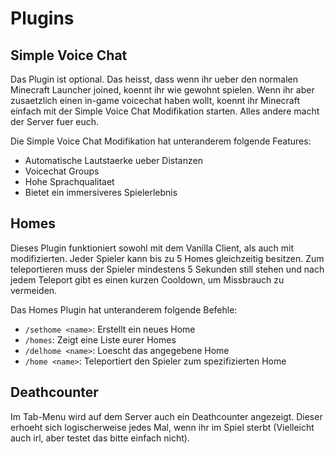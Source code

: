 # Plugins
## Simple Voice Chat
Das Plugin ist optional. Das heisst, dass wenn ihr ueber den normalen Minecraft Launcher joined, koennt ihr wie gewohnt spielen. Wenn ihr aber zusaetzlich einen in-game voicechat haben wollt, koennt ihr Minecraft einfach mit der Simple Voice Chat Modifikation starten. Alles andere macht der Server fuer euch.

Die Simple Voice Chat Modifikation hat unteranderem folgende Features:
- Automatische Lautstaerke ueber Distanzen
- Voicechat Groups
- Hohe Sprachqualitaet
- Bietet ein immersiveres Spielerlebnis

## Homes
Dieses Plugin funktioniert sowohl mit dem Vanilla Client, als auch mit modifizierten. Jeder Spieler kann bis zu 5 Homes gleichzeitig besitzen.
Zum teleportieren muss der Spieler mindestens 5 Sekunden still stehen und nach jedem Teleport gibt es einen kurzen Cooldown, um Missbrauch zu vermeiden.

Das Homes Plugin hat unteranderem folgende Befehle:
- `/sethome <name>`: Erstellt ein neues Home
- `/homes`: Zeigt eine Liste eurer Homes
- `/delhome <name>`: Loescht das angegebene Home
- `/home <name>`: Teleportiert den Spieler zum spezifizierten Home

## Deathcounter
Im Tab-Menu wird auf dem Server auch ein Deathcounter angezeigt. Dieser erhoeht sich logischerweise jedes Mal, wenn ihr im Spiel sterbt (Vielleicht auch irl, aber testet das bitte einfach nicht).